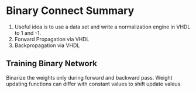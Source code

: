# Binary Connect Summary

1. Useful idea is to use a data set and write a normalization engine
in VHDL to 1 and -1.
2. Forward Propagation via VHDL
3. Backpropagation via VHDL

## Training Binary Network

Binarize the weights only during forward and backward pass.
Weight updating functions can differ with constant values to
shift update valeus. 